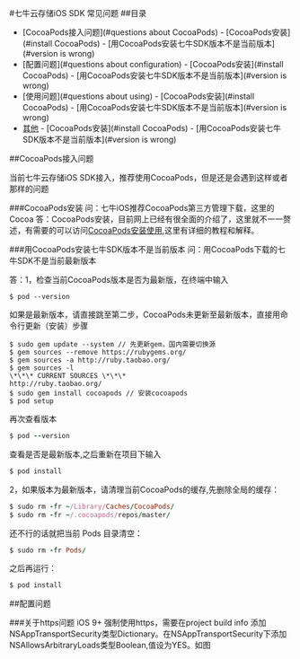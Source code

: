 #七牛云存储iOS SDK 常见问题
##目录

- [CocoaPods接入问题](#questions about CocoaPods)
       - [CocoaPods安装](#install CocoaPods)
       - [用CocoaPods安装七牛SDK版本不是当前版本](#version is wrong)
- [配置问题](#questions about configuration)
       - [CocoaPods安装](#install CocoaPods)
       - [用CocoaPods安装七牛SDK版本不是当前版本](#version is wrong)
- [使用问题](#questions about using)
       - [CocoaPods安装](#install CocoaPods)
       - [用CocoaPods安装七牛SDK版本不是当前版本](#version is wrong)
- [其他](#others)
       - [CocoaPods安装](#install CocoaPods)
       - [用CocoaPods安装七牛SDK版本不是当前版本](#version is wrong)

   

<a name='questions about CocoaPods'></a>
##CocoaPods接入问题

当前七牛云存储iOS SDK接入，推荐使用CocoaPods，但是还是会遇到这样或者那样的问题

<a name='install CocoaPods'></a>
###CocoaPods安装
问：七牛iOS推荐CocoaPods第三方管理下载，这里的Cocoa
答：CocoaPods安装，目前网上已经有很全面的介绍了，这里就不一一赘述，有需要的可以访问[CocoaPods安装使用](http://code4app.com/article/cocoapods-install-usage),这里有详细的教程和解释。

<a name='version is wrong'></a>
###用CocoaPods安装七牛SDK版本不是当前版本
问：用CocoaPods下载的七牛SDK不是当前最新版本

答：1，检查当前CocoaPods版本是否为最新版，在终端中输入
```
$ pod --version
```
如果是最新版本，请直接跳至第二步，CocoaPods未更新至最新版本，直接用命令行更新（安装）步骤
```
$ sudo gem update --system // 先更新gem，国内需要切换源
$ gem sources --remove https://rubygems.org/
$ gem sources -a http://ruby.taobao.org/
$ gem sources -l
\*\*\* CURRENT SOURCES \*\*\*
http://ruby.taobao.org/
$ sudo gem install cocoapods // 安装cocoapods
$ pod setup
```
再次查看版本
```ruby
$ pod --version
```
查看是否是最新版本,之后重新在项目下输入
```ruby
$ pod install
```
2，如果版本为最新版本，请清理当前CocoaPods的缓存,先删除全局的缓存：
```ruby
$ sudo rm -fr ~/Library/Caches/CocoaPods/
$ sudo rm -fr ~/.cocoapods/repos/master/
```
还不行的话就把当前 Pods 目录清空：
```ruby
$ sudo rm -fr Pods/
```
之后再运行：
```ruby
$ pod install
```
       

<a name='questions about configuration'></a>
##配置问题

<a name='questions about configuration'></a>
###关于https问题
iOS 9+ 强制使用https，需要在project build info 添加NSAppTransportSecurity类型Dictionary。在NSAppTransportSecurity下添加NSAllowsArbitraryLoads类型Boolean,值设为YES。如图

